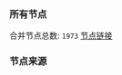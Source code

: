 ### 所有节点
合并节点总数: `1973`
[节点链接](https://raw.githubusercontent.com/rzhy1/11/master/sub/sub_merge_base64.txt)

### 节点来源